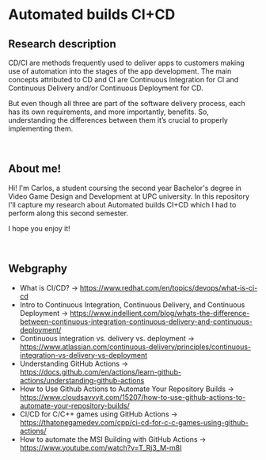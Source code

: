 # Automated builds CI+CD

## Research description
CD/CI are methods frequently used to deliver apps to customers making use of automation into the stages of the app development. The main concepts attributed to CD and CI are Continuous Integration for CI and Continuous Delivery and/or Continuous Deployment for CD.
<p></p>

But even though all three are part of the software delivery process, each has its own requirements, and more importantly, benefits. So, understanding the differences between them it’s crucial to properly implementing them.

<p>&nbsp;</p>


## About me!
Hi!
I'm Carlos, a student coursing the second year Bachelor's degree in Video Game Design and Development at UPC university. In this repository I'll capture my research about Automated builds CI+CD which I had to perform along this second semester.

I hope you enjoy it!

<p>&nbsp;</p>


## Webgraphy
- What is CI/CD? -> <https://www.redhat.com/en/topics/devops/what-is-ci-cd>
- Intro to Continuous Integration, Continuous Delivery, and Continuous Deployment -> <https://www.indellient.com/blog/whats-the-difference-between-continuous-integration-continuous-delivery-and-continuous-deployment/>
- Continuous integration vs. delivery vs. deployment -> <https://www.atlassian.com/continuous-delivery/principles/continuous-integration-vs-delivery-vs-deployment>
- Understanding GitHub Actions -> <https://docs.github.com/en/actions/learn-github-actions/understanding-github-actions>
- How to Use Github Actions to Automate Your Repository Builds -> <https://www.cloudsavvyit.com/15207/how-to-use-github-actions-to-automate-your-repository-builds/>
- CI/CD for C/C++ games using GitHub Actions -> <https://thatonegamedev.com/cpp/ci-cd-for-c-c-games-using-github-actions/>
- How to automate the MSI Building with GitHub Actions -> <https://www.youtube.com/watch?v=T_Rj3_M-m8I>
